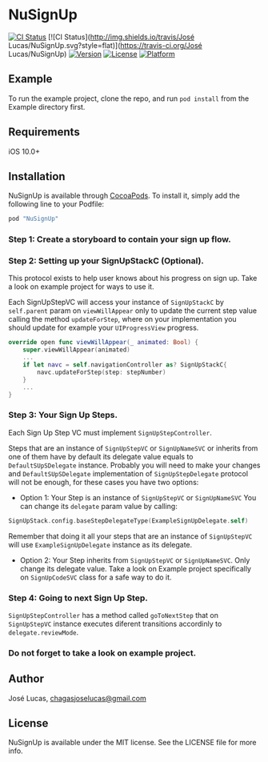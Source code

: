 # NuSignUp

[![CI Status](http://img.shields.io/travis/Nucleus-Inc/NuSignUp.svg?style=flat)](https://travis-ci.org/Nucleus-Inc/NuSignUp)
[![CI Status](http://img.shields.io/travis/José Lucas/NuSignUp.svg?style=flat)](https://travis-ci.org/José Lucas/NuSignUp)
[![Version](https://img.shields.io/cocoapods/v/NuSignUp.svg?style=flat)](http://cocoapods.org/pods/NuSignUp)
[![License](https://img.shields.io/cocoapods/l/NuSignUp.svg?style=flat)](http://cocoapods.org/pods/NuSignUp)
[![Platform](https://img.shields.io/cocoapods/p/NuSignUp.svg?style=flat)](http://cocoapods.org/pods/NuSignUp)

## Example

To run the example project, clone the repo, and run `pod install` from the Example directory first.

## Requirements

iOS 10.0+

## Installation

NuSignUp is available through [CocoaPods](http://cocoapods.org). To install
it, simply add the following line to your Podfile:

```ruby
pod "NuSignUp"
```

### Step 1: Create a storyboard to contain your sign up flow.

### Step 2: Setting up your SignUpStackC (Optional).

This protocol exists to help user knows about his progress on sign up.
Take a look on example project for ways to use it.

Each SignUpStepVC will access your instance of  `SignUpStackC` by `self.parent` param on `viewWillAppear` only to update the current step value calling the method `updateForStep`, where on your implementation you should update for example your `UIProgressView` progress.

```swift
override open func viewWillAppear(_ animated: Bool) {
    super.viewWillAppear(animated)
    ...
    if let navc = self.navigationController as? SignUpStackC{
        navc.updateForStep(step: stepNumber)
    }
    ...
}
```

### Step 3: Your Sign Up Steps.

Each Sign Up Step VC must implement `SignUpStepController`.

Steps that are an instance of `SignUpStepVC` or `SignUpNameSVC` or inherits from one of them have by default its delegate value equals to `DefaultSUpSDelegate` instance. 
Probably you will need to make your changes and `DefaultSUpSDelegate` implementation of `SignUpStepDelegate` protocol will not be enough, for these cases you have two options:

- Option 1: Your Step is an instance of `SignUpStepVC` or `SignUpNameSVC`
You can change its `delegate` param value by calling:

```swift
SignUpStack.config.baseStepDelegateType(ExampleSignUpDelegate.self)
```

Remember that doing it all your steps that are an instance of  `SignUpStepVC` will use `ExampleSignUpDelegate` instance as its delegate.

- Option 2: Your Step inherits from `SignUpStepVC` or `SignUpNameSVC`. 
Only change its delegate value.
Take a look on Example project specifically on `SignUpCodeSVC` class for a safe way to do it.


### Step 4: Going to next Sign Up Step.

`SignUpStepController` has a method called `goToNextStep` that on `SignUpStepVC` instance executes diferent transitions accordinly to  `delegate.reviewMode`.

### Do not forget to take a look on example project.

## Author

José Lucas, chagasjoselucas@gmail.com

## License

NuSignUp is available under the MIT license. See the LICENSE file for more info.
